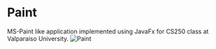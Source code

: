 # Paint
MS-Paint like application implemented using JavaFx for CS250 class at Valparaiso University.
![Paint](https://user-images.githubusercontent.com/75154810/142763754-2da5894f-3698-4e1c-98be-48befac46a1c.png)

